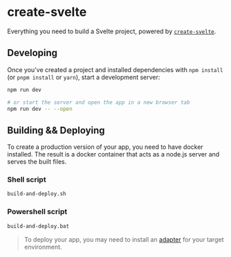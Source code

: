 # create-svelte

Everything you need to build a Svelte project, powered by [`create-svelte`](https://github.com/sveltejs/kit/tree/master/packages/create-svelte).

## Developing

Once you've created a project and installed dependencies with `npm install` (or `pnpm install` or `yarn`), start a development server:

```bash
npm run dev

# or start the server and open the app in a new browser tab
npm run dev -- --open
```

## Building && Deploying

To create a production version of your app, you need to have docker installed.
The result is a docker container that acts as a node.js server and serves the built files.

### Shell script

```bash
build-and-deploy.sh
```

### Powershell script

```cmd
build-and-deploy.bat
```

> To deploy your app, you may need to install an [adapter](https://kit.svelte.dev/docs/adapters) for your target environment.
